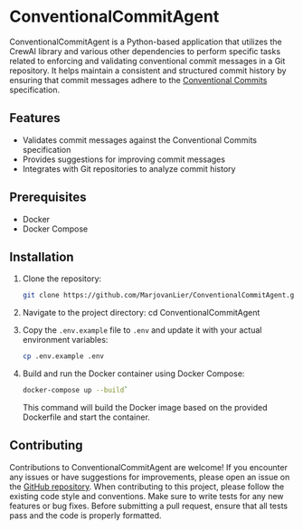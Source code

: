 # ConventionalCommitAgent

ConventionalCommitAgent is a Python-based application that utilizes the CrewAI library and various other dependencies to
perform specific tasks related to enforcing and validating conventional commit messages in a Git repository. It helps
maintain a consistent and structured commit history by ensuring that commit messages adhere to
the [Conventional Commits](https://www.conventionalcommits.org/en/v1.0.0/) specification.

## Features

- Validates commit messages against the Conventional Commits specification
- Provides suggestions for improving commit messages
- Integrates with Git repositories to analyze commit history

## Prerequisites

- Docker
- Docker Compose

## Installation

1. Clone the repository:

   ```bash
   git clone https://github.com/MarjovanLier/ConventionalCommitAgent.git
   ```

2. Navigate to the project directory:
   cd ConventionalCommitAgent

3. Copy the `.env.example` file to `.env` and update it with your actual environment variables:

   ```bash
   cp .env.example .env
   ```

4. Build and run the Docker container using Docker Compose:
   ```bash
   docker-compose up --build`
   ```
   This command will build the Docker image based on the provided Dockerfile and start the container.

## Contributing

Contributions to ConventionalCommitAgent are welcome! If you encounter any issues or have suggestions for improvements,
please open an issue on the [GitHub repository](https://github.com/MarjovanLier/ConventionalCommitAgent/issues).
When contributing to this project, please follow the existing code style and conventions. Make sure to write tests for
any new features or bug fixes. Before submitting a pull request, ensure that all tests pass and the code is properly
formatted.
